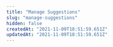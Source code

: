 ```yaml
---
title: "Manage Suggestions"
slug: "manage-suggestions"
hidden: false
createdAt: "2021-11-09T18:51:59.651Z"
updatedAt: "2021-11-09T18:51:59.651Z"
---
```

